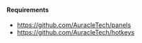#### Requirements

- https://github.com/AuracleTech/panels
- https://github.com/AuracleTech/hotkeys
